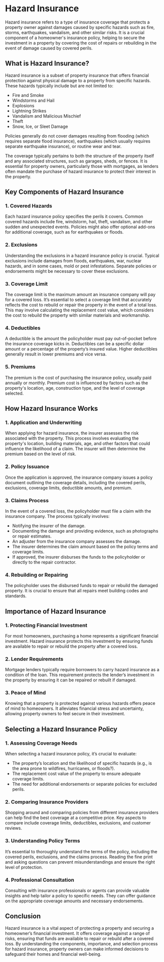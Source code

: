 # Hazard Insurance

Hazard insurance refers to a type of insurance coverage that protects a property owner against damages caused by specific hazards such as fire, storms, earthquakes, vandalism, and other similar risks. It is a crucial component of a homeowner's insurance policy, helping to secure the investment in a property by covering the cost of repairs or rebuilding in the event of damage caused by covered perils.

## What is Hazard Insurance?

Hazard insurance is a subset of property insurance that offers financial protection against physical damage to a property from specific hazards. These hazards typically include but are not limited to:
- Fire and Smoke
- Windstorms and Hail
- Explosions
- Lightning Strikes
- Vandalism and Malicious Mischief
- Theft
- Snow, Ice, or Sleet Damage

Policies generally do not cover damages resulting from flooding (which requires separate flood insurance), earthquakes (which usually requires separate earthquake insurance), or routine wear and tear.

The coverage typically pertains to both the structure of the property itself and any associated structures, such as garages, sheds, or fences. It is essential for property owners, particularly those with mortgages, as lenders often mandate the purchase of hazard insurance to protect their interest in the property.

## Key Components of Hazard Insurance

### 1. **Covered Hazards**

Each hazard insurance policy specifies the perils it covers. Common covered hazards include fire, windstorm, hail, theft, vandalism, and other sudden and unexpected events. Policies might also offer optional add-ons for additional coverage, such as for earthquakes or floods.

### 2. **Exclusions**

Understanding the exclusions in a hazard insurance policy is crucial. Typical exclusions include damages from floods, earthquakes, war, nuclear hazards, and in some cases, mold or pest infestations. Separate policies or endorsements might be necessary to cover these exclusions.

### 3. **Coverage Limit**

The coverage limit is the maximum amount an insurance company will pay for a covered loss. It’s essential to select a coverage limit that accurately reflects the cost to rebuild or repair the property in the event of a total loss. This may involve calculating the replacement cost value, which considers the cost to rebuild the property with similar materials and workmanship.

### 4. **Deductibles**

A deductible is the amount the policyholder must pay out-of-pocket before the insurance coverage kicks in. Deductibles can be a specific dollar amount or a percentage of the property’s insured value. Higher deductibles generally result in lower premiums and vice versa.

### 5. **Premiums**

The premium is the cost of purchasing the insurance policy, usually paid annually or monthly. Premium cost is influenced by factors such as the property's location, age, construction type, and the level of coverage selected.

## How Hazard Insurance Works

### 1. **Application and Underwriting**

When applying for hazard insurance, the insurer assesses the risk associated with the property. This process involves evaluating the property's location, building materials, age, and other factors that could influence the likelihood of a claim. The insurer will then determine the premium based on the level of risk.

### 2. **Policy Issuance**

Once the application is approved, the insurance company issues a policy document outlining the coverage details, including the covered perils, exclusions, coverage limits, deductible amounts, and premium.

### 3. **Claims Process**

In the event of a covered loss, the policyholder must file a claim with the insurance company. The process typically involves:
- Notifying the insurer of the damage.
- Documenting the damage and providing evidence, such as photographs or repair estimates.
- An adjuster from the insurance company assesses the damage.
- The insurer determines the claim amount based on the policy terms and coverage limits.
- If approved, the insurer disburses the funds to the policyholder or directly to the repair contractor.

### 4. **Rebuilding or Repairing**

The policyholder uses the disbursed funds to repair or rebuild the damaged property. It is crucial to ensure that all repairs meet building codes and standards.

## Importance of Hazard Insurance

### 1. **Protecting Financial Investment**

For most homeowners, purchasing a home represents a significant financial investment. Hazard insurance protects this investment by ensuring funds are available to repair or rebuild the property after a covered loss.

### 2. **Lender Requirements**

Mortgage lenders typically require borrowers to carry hazard insurance as a condition of the loan. This requirement protects the lender’s investment in the property by ensuring it can be repaired or rebuilt if damaged.

### 3. **Peace of Mind**

Knowing that a property is protected against various hazards offers peace of mind to homeowners. It alleviates financial stress and uncertainty, allowing property owners to feel secure in their investment.

## Selecting a Hazard Insurance Policy

### 1. **Assessing Coverage Needs**

When selecting a hazard insurance policy, it’s crucial to evaluate:
- The property’s location and the likelihood of specific hazards (e.g., is the area prone to wildfires, hurricanes, or floods?).
- The replacement cost value of the property to ensure adequate coverage limits.
- The need for additional endorsements or separate policies for excluded perils.

### 2. **Comparing Insurance Providers**

Shopping around and comparing policies from different insurance providers can help find the best coverage at a competitive price. Key aspects to compare include coverage limits, deductibles, exclusions, and customer reviews.

### 3. **Understanding Policy Terms**

It’s essential to thoroughly understand the terms of the policy, including the covered perils, exclusions, and the claims process. Reading the fine print and asking questions can prevent misunderstandings and ensure the right level of protection.

### 4. **Professional Consultation**

Consulting with insurance professionals or agents can provide valuable insights and help tailor a policy to specific needs. They can offer guidance on the appropriate coverage amounts and necessary endorsements.

## Conclusion

Hazard insurance is a vital aspect of protecting a property and securing a homeowner’s financial investment. It offers coverage against a range of risks, ensuring that funds are available to repair or rebuild after a covered loss. By understanding the components, importance, and selection process for hazard insurance, property owners can make informed decisions to safeguard their homes and financial well-being.